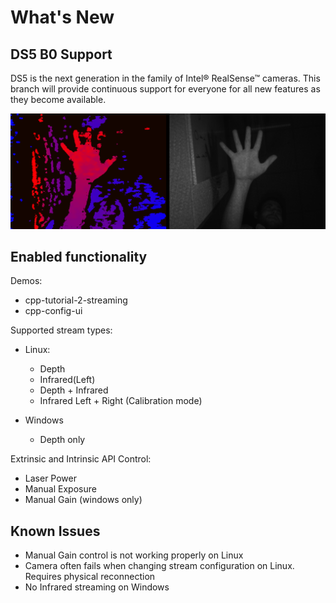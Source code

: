 # What's New

## DS5 B0 Support

DS5 is the next generation in the family of Intel® RealSense™ cameras.
This branch will provide continuous support for everyone for all new features as they become available.

![ds5-placeholder](./ds5-placeholder.png)


## Enabled functionality
Demos:
-  cpp-tutorial-2-streaming
- cpp-config-ui

Supported stream types:
- Linux:
    - Depth
    - Infrared(Left)
    - Depth + Infrared
    - Infrared Left + Right (Calibration mode)

- Windows
    - Depth only

Extrinsic and Intrinsic API
Control:
- Laser Power
- Manual Exposure
- Manual Gain (windows only)

## Known Issues
- Manual Gain control is not working properly on Linux
- Camera often fails when changing stream configuration on Linux. Requires physical reconnection
- No Infrared streaming on Windows

